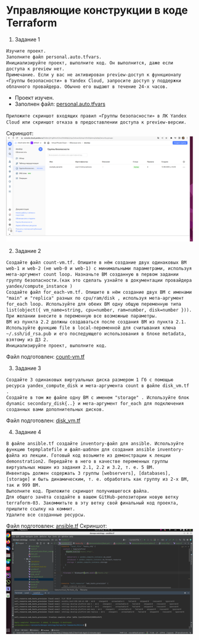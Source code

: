 # Управляющие конструкции в коде Terraform

1. Задание 1
```
Изучите проект.
Заполните файл personal.auto.tfvars.
Инициализируйте проект, выполните код. Он выполнится, даже если доступа к preview нет.
Примечание. Если у вас не активирован preview-доступ к функционалу «Группы безопасности» в Yandex Cloud, запросите доступ у поддержки облачного провайдера. Обычно его выдают в течение 24-х часов.
```

* Проект изучен.
* Заполнен файл: [personal.auto.tfvars](./src/personal.auto.tfvars)

`Приложите скриншот входящих правил «Группы безопасности» в ЛК Yandex Cloud или скриншот отказа в предоставлении доступа к preview-версии.`

Скриншот: ![img.png](img.png)

2. Задание 2

```
Создайте файл count-vm.tf. Опишите в нём создание двух одинаковых ВМ web-1 и web-2 (не web-0 и web-1) с минимальными параметрами, используя мета-аргумент count loop. Назначьте ВМ созданную в первом задании группу безопасности.(как это сделать узнайте в документации провайдера yandex/compute_instance )
Создайте файл for_each-vm.tf. Опишите в нём создание двух ВМ с именами "main" и "replica" разных по cpu/ram/disk , используя мета-аргумент for_each loop. Используйте для обеих ВМ одну общую переменную типа list(object({ vm_name=string, cpu=number, ram=number, disk=number })). При желании внесите в переменную все возможные параметры.
ВМ из пункта 2.2 должны создаваться после создания ВМ из пункта 2.1.
Используйте функцию file в local-переменной для считывания ключа ~/.ssh/id_rsa.pub и его последующего использования в блоке metadata, взятому из ДЗ 2.
Инициализируйте проект, выполните код.
```

Файл подготовлен: [count-vm.tf](./src/count-vm.tf)

3. Задание 3

```
Создайте 3 одинаковых виртуальных диска размером 1 Гб с помощью ресурса yandex_compute_disk и мета-аргумента count в файле disk_vm.tf .
Создайте в том же файле одну ВМ c именем "storage" . Используйте блок dynamic secondary_disk{..} и мета-аргумент for_each для подключения созданных вами дополнительных дисков.
```

Файл подготовлен: [disk_vm.tf](./src/disk_vm.tf)

4. Задание 4

```
В файле ansible.tf создайте inventory-файл для ansible. Используйте функцию tepmplatefile и файл-шаблон для создания ansible inventory-файла из лекции. Готовый код возьмите из демонстрации к лекции demonstration2. Передайте в него в качестве переменных группы виртуальных машин из задания 2.1, 2.2 и 3.2, т. е. 5 ВМ.
Инвентарь должен содержать 3 группы [webservers], [databases], [storage] и быть динамическим, т. е. обработать как группу из 2-х ВМ, так и 999 ВМ.
Выполните код. Приложите скриншот получившегося файла.
Для общего зачёта создайте в вашем GitHub-репозитории новую ветку terraform-03. Закоммитьте в эту ветку свой финальный код проекта, пришлите ссылку на коммит.
Удалите все созданные ресурсы.
```

Файл подготовлен: [ansible.tf](./src/ansible.tf)
Скриншот: ![img_1.png](img_1.png)
